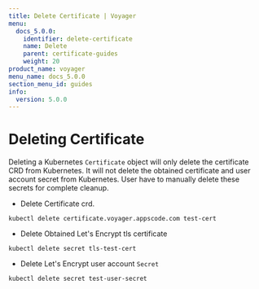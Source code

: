 ```yaml
---
title: Delete Certificate | Voyager
menu:
  docs_5.0.0:
    identifier: delete-certificate
    name: Delete
    parent: certificate-guides
    weight: 20
product_name: voyager
menu_name: docs_5.0.0
section_menu_id: guides
info:
  version: 5.0.0
---
```


# Deleting Certificate

Deleting a Kubernetes `Certificate` object will only delete the certificate CRD from Kubernetes.
It will not delete the obtained certificate and user account secret from Kubernetes. User have to manually delete these secrets for complete cleanup.

 - Delete Certificate crd.

```console
kubectl delete certificate.voyager.appscode.com test-cert
```

 - Delete Obtained Let's Encrypt tls certificate

```console
kubectl delete secret tls-test-cert
```

 - Delete Let's Encrypt user account `Secret`

```console
kubectl delete secret test-user-secret
```
